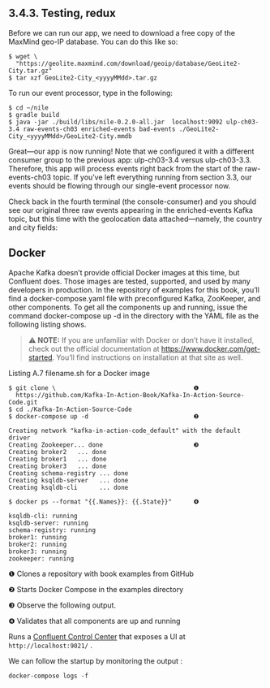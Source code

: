 ## 3.4.3. Testing, redux
Before we can run our app, we need to download a free copy of the MaxMind geo-IP database. You can do this like so:
```shell
$ wget \
  "https://geolite.maxmind.com/download/geoip/database/GeoLite2-City.tar.gz"
$ tar xzf GeoLite2-City_<yyyyMMdd>.tar.gz
```
To run our event processor, type in the following:
```
$ cd ~/nile
$ gradle build
$ java -jar ./build/libs/nile-0.2.0-all.jar  localhost:9092 ulp-ch03-3.4 raw-events-ch03 enriched-events bad-events ./GeoLite2-City_<yyyyMMdd>/GeoLite2-City.mmdb
```

Great—our app is now running! Note that we configured it with a different consumer group to the previous app: ulp-ch03-3.4 versus ulp-ch03-3.3. Therefore, this app will process events right back from the start of the raw-events-ch03 topic. If you’ve left everything running from section 3.3, our events should be flowing through our single-event processor now.

Check back in the fourth terminal (the console-consumer) and you should see our original three raw events appearing in the enriched-events Kafka topic, but this time with the geolocation data attached—namely, the country and city fields:


##  Docker
Apache Kafka doesn’t provide official Docker images at this time, but Confluent does. Those images are tested, supported, and used by many developers in production. In the repository of examples for this book, you’ll find a docker-compose.yaml file with preconfigured Kafka, ZooKeeper, and other components. To get all the components up and running, issue the command docker-compose up -d in the directory with the YAML file as the following listing shows.

> **⚠ NOTE:**  If you are unfamiliar with Docker or don’t have it installed, check out the official documentation at https://www.docker.com/get-started. You’ll find instructions on installation at that site as well.

Listing A.7 filename.sh for a Docker image
```shell
$ git clone \                                      ❶
  https://github.com/Kafka-In-Action-Book/Kafka-In-Action-Source-Code.git
$ cd ./Kafka-In-Action-Source-Code
$ docker-compose up -d                             ❷
 
Creating network "kafka-in-action-code_default" with the default driver
Creating Zookeeper... done                         ❸
Creating broker2   ... done
Creating broker1   ... done
Creating broker3   ... done
Creating schema-registry ... done
Creating ksqldb-server   ... done
Creating ksqldb-cli      ... done
 
$ docker ps --format "{{.Names}}: {{.State}}"      ❹
 
ksqldb-cli: running
ksqldb-server: running
schema-registry: running
broker1: running
broker2: running
broker3: running
zookeeper: running
```
❶ Clones a repository with book examples from GitHub

❷ Starts Docker Compose in the examples directory

❸ Observe the following output.

❹ Validates that all components are up and running

Runs a [Confluent Control Center](https://docs.confluent.io/platform/current/control-center/index.html) that exposes a UI at `http://localhost:9021/` .

We can follow the startup by monitoring the output :
```shell
docker-compose logs -f
```